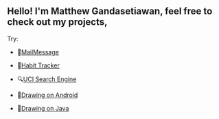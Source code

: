 ## Hello! I'm Matthew Gandasetiawan, feel free to check out my projects,

Try:

- 💬[MailMessage](https://github.com/gandmatthew/MailMessage)

- 🌳[Habit Tracker](https://github.com/gandmatthew/Habit-Tracker)

- 🔍[UCI Search Engine](https://github.com/gandmatthew/UCI-Search-Engine)

- 📱[Drawing on Android](https://github.com/gandmatthew/Drawing-on-Android)

- 🍵[Drawing on Java](https://github.com/gandmatthew/Drawing-on-Windows)
